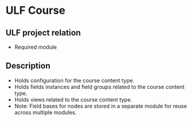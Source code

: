 # ULF Course
## ULF project relation
- Required module

## Description
- Holds configuration for the course content type.
- Holds fields instances and field groups related to the course content type.
- Holds views related to the course content type.
- Note: Field bases for nodes are stored in a separate module for reuse across multiple modules.